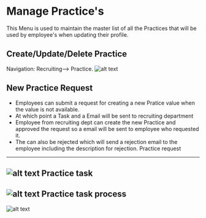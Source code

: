 Manage Practice's
===========

This Menu is used to maintain the master list of all the Practices that will be used by employee's when updating their profile.

Create/Update/Delete Practice
----
Navigation: Recruiting--> Practice.
![alt text](../../images/recruiting/create-update-delete-practice.png "Practice")

New Practice Request
----
 - Employees can submit a request for creating a new Pratice value when the value is not available.
 - At which point a Task and a Email will be sent to recruiting department
 - Employee from recruiting dept can create the new Practice and approved the request so a email will be sent to employee who requested it.
 - The can also be rejected which will send a rejection email to the employee including the description for rejection.
Practice request
----
![alt text](../../images/recruiting/practice-request-submit.png "Practice")
Practice task
----
![alt text](../../images/recruiting/practice-task-request.png "Practice")
Practice task process
----
![alt text](../../images/recruiting/practice-request-process-home.png "Practice")
